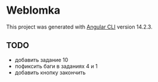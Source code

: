 # Weblomka

This project was generated with [Angular CLI](https://github.com/angular/angular-cli) version 14.2.3.

## TODO

- добавить задание 10
- пофиксить баги в заданиях 4 и 1
- добавить кнопку закончить
